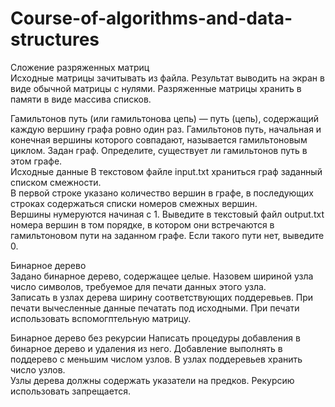 # Course-of-algorithms-and-data-structures  
   
Сложение разряженных матриц  
Исходные матрицы зачитывать из файла. Результат выводить на экран в виде обычной матрицы с нулями. Разряженные матрицы хранить в памяти в виде массива списков.  
  
Гамильтонов путь (или гамильтонова цепь) — путь (цепь), содержащий каждую вершину графа ровно один раз. Гамильтонов путь, начальная и конечная вершины которого совпадают, называется гамильтоновым циклом.
Задан граф. Определите, существует ли гамильтонов путь в этом графе.  
Исходные данные
В текстовом файле input.txt храниться граф заданный списком смежности.  
В первой cтроке указано количество вершин в графе, в последующих строках содержаться списки номеров смежных вершин.  
Вершины нумеруются начиная с 1. Выведите в текстовый файл output.txt номера вершин в том порядке, в котором они встречаются в гамильтоновом пути на заданном графе. Если такого пути нет, выведите 0.
  
Бинарное дерево  
Задано бинарное дерево, содержащее целые. Назовем шириной узла число символов, требуемое для печати данных этого узла.  
Записать в узлах  дерева ширину соответствующих поддеревьев. При печати вычесленные данные печатать под исходными. При печати использовать вспомогптельную матрицу.  
  
Бинарное дерево без рекурсии
Написать процедуры добавления в бинарное дерево и удаления из него. Добавление выполнять в поддерево с меньшим числом узлов. В узлах поддеревьев хранить число узлов.  
Узлы дерева должны содержать указатели на предков. Рекурсию использовать запрещается.